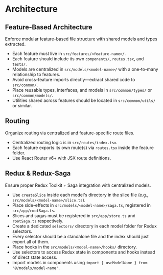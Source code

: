 # Architecture

## Feature-Based Architecture
Enforce modular feature-based file structure with shared models and types extracted.

- Each feature must live in `src/features/<feature-name>/`.
- Each feature should include its own `components/`, `routes.tsx`, and `tests/`.
- Models are centralized in `src/models/<model-name>/` with a one-to-many relationship to features.
- Avoid cross-feature imports directly—extract shared code to `src/common/`.
- Place reusable types, interfaces, and models in `src/common/types/` or `src/common/models/`.
- Utilities shared across features should be located in `src/common/utils/` or similar.

## Routing
Organize routing via centralized and feature-specific route files.

- Centralized routing logic is in `src/routes/index.tsx`.
- Each feature exports its own route(s) via `routes.tsx` inside the feature folder.
- Use React Router v6+ with JSX route definitions.

## Redux & Redux-Saga
Ensure proper Redux Toolkit + Saga integration with centralized models.

- Use `createSlice` inside each model's directory in the slice file (e.g., `src/models/<model-name>/slice.ts`).
- Place side-effects in `src/models/<model-name>/saga.ts`, registered in `src/app/rootSaga.ts`.
- Slices and sagas must be registered in `src/app/store.ts` and `rootSaga.ts` respectively.
- Create a dedicated `selectors/` directory in each model folder for Redux selectors.
- Every selector should be a standalone file and the index should just export all of them.
- Place hooks in the `src/models/<model-name>/hooks/` directory.
- Use selectors to access Redux state in components and hooks instead of direct state access.
- Import models in components using `import { useModelName } from '@/models/model-name'`.
